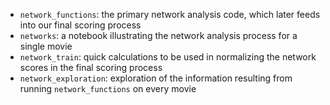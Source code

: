 * `network_functions`: the primary network analysis code, which later feeds into our final scoring process
* `networks`: a notebook illustrating the network analysis process for a single movie
* `network_train`: quick calculations to be used in normalizing the network scores in the final scoring process
* `network_exploration`: exploration of the information resulting from running `network_functions` on every movie
